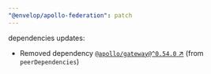```yaml
---
"@envelop/apollo-federation": patch
---
```

dependencies updates:
  - Removed dependency [`@apollo/gateway@^0.54.0` ↗︎](https://www.npmjs.com/package/@apollo/gateway/v/0.54.0) (from `peerDependencies`)
